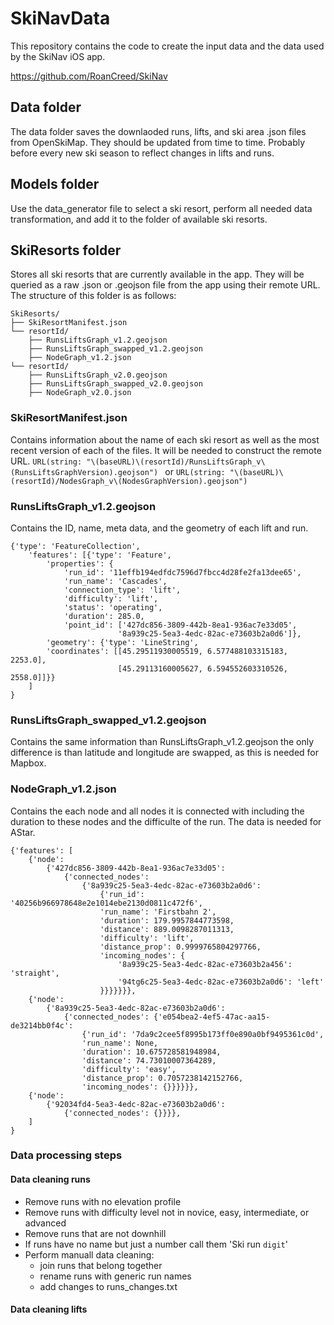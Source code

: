 # SkiNavData
This repository contains the code to create the input data and the data used by the SkiNav iOS app.

https://github.com/RoanCreed/SkiNav


## Data folder
The data folder saves the downlaoded runs, lifts, and ski area .json files from OpenSkiMap. They should be updated from time to time. Probably before every new ski season to reflect changes in lifts and runs.

## Models folder
Use the data_generator file to select a ski resort, perform all needed data transformation, and add it to the folder of available ski resorts.

## SkiResorts folder
Stores all ski resorts that are currently available in the app. They will be queried as a raw .json or .geojson file from the app using their remote URL. The structure of this folder is as follows:

```
SkiResorts/
├── SkiResortManifest.json
└── resortId/
    ├── RunsLiftsGraph_v1.2.geojson
    ├── RunsLiftsGraph_swapped_v1.2.geojson
    ├── NodeGraph_v1.2.json
└── resortId/
    ├── RunsLiftsGraph_v2.0.geojson
    ├── RunsLiftsGraph_swapped_v2.0.geojson
    ├── NodeGraph_v2.0.json
```

### SkiResortManifest.json
Contains information about the name of each ski resort as well as the most recent version of each of the files. It will be needed to construct the remote URL. ```URL(string: "\(baseURL)\(resortId)/RunsLiftsGraph_v\(RunsLiftsGraphVersion).geojson") ``` or ```URL(string: "\(baseURL)\(resortId)/NodesGraph_v\(NodesGraphVersion).geojson")```

### RunsLiftsGraph_v1.2.geojson
Contains the ID, name, meta data, and the geometry of each lift and run. 
```
{'type': 'FeatureCollection',
    'features': [{'type': 'Feature',
        'properties': {
            'run_id': '11effb194edfdc7596d7fbcc4d28fe2fa13dee65',
            'run_name': 'Cascades',
            'connection_type': 'lift',
            'difficulty': 'lift',
            'status': 'operating',
            'duration': 285.0,
            'point_id': ['427dc856-3809-442b-8ea1-936ac7e33d05',
                        '8a939c25-5ea3-4edc-82ac-e73603b2a0d6']},
        'geometry': {'type': 'LineString',
        'coordinates': [[45.29511930005519, 6.577488103315183, 2253.0],
                        [45.29113160005627, 6.594552603310526, 2558.0]]}}
    ]
}
```
### RunsLiftsGraph_swapped_v1.2.geojson
Contains the same information than RunsLiftsGraph_v1.2.geojson the only difference is than latitude and longitude are swapped, as this is needed for Mapbox.

### NodeGraph_v1.2.json
Contains the each node and all nodes it is connected with including the duration to these nodes and the difficulte of the run. The data is needed for AStar. 
```
{'features': [
    {'node': 
        {'427dc856-3809-442b-8ea1-936ac7e33d05': 
            {'connected_nodes': 
                {'8a939c25-5ea3-4edc-82ac-e73603b2a0d6': 
                    {'run_id': '40256b966978648e2e1014ebe2130d0811c472f6',
                    'run_name': 'Firstbahn 2',
                    'duration': 179.9957844773598,
                    'distance': 889.0098287011313,
                    'difficulty': 'lift',
                    'distance_prop': 0.9999765804297766,
                    'incoming_nodes': {
                        '8a939c25-5ea3-4edc-82ac-e73603b2a456': 'straight',
                        '94tg6c25-5ea3-4edc-82ac-e73603b2a0d6': 'left'
                    }}}}}}},
    {'node': 
        {'8a939c25-5ea3-4edc-82ac-e73603b2a0d6': 
            {'connected_nodes': {'e054bea2-4ef5-47ac-aa15-de3214bb0f4c':
                {'run_id': '7da9c2cee5f8995b173ff0e890a0bf9495361c0d',
                'run_name': None,
                'duration': 10.675728581948984,
                'distance': 74.73010007364289,
                'difficulty': 'easy',
                'distance_prop': 0.7057238142152766,
                'incoming_nodes': {}}}}}},
    {'node': 
        {'92034fd4-5ea3-4edc-82ac-e73603b2a0d6': 
            {'connected_nodes': {}}}},
    ]
}
```

### Data processing steps
#### Data cleaning runs
* Remove runs with no elevation profile
* Remove runs with difficulty level not in novice, easy, intermediate, or advanced
* Remove runs that are not downhill
* If runs have no name but just a number call them 'Ski run ```digit```'
* Perform manuall data cleaning:
    - join runs that belong together
    - rename runs with generic run names
    - add changes to runs_changes.txt 

#### Data cleaning lifts